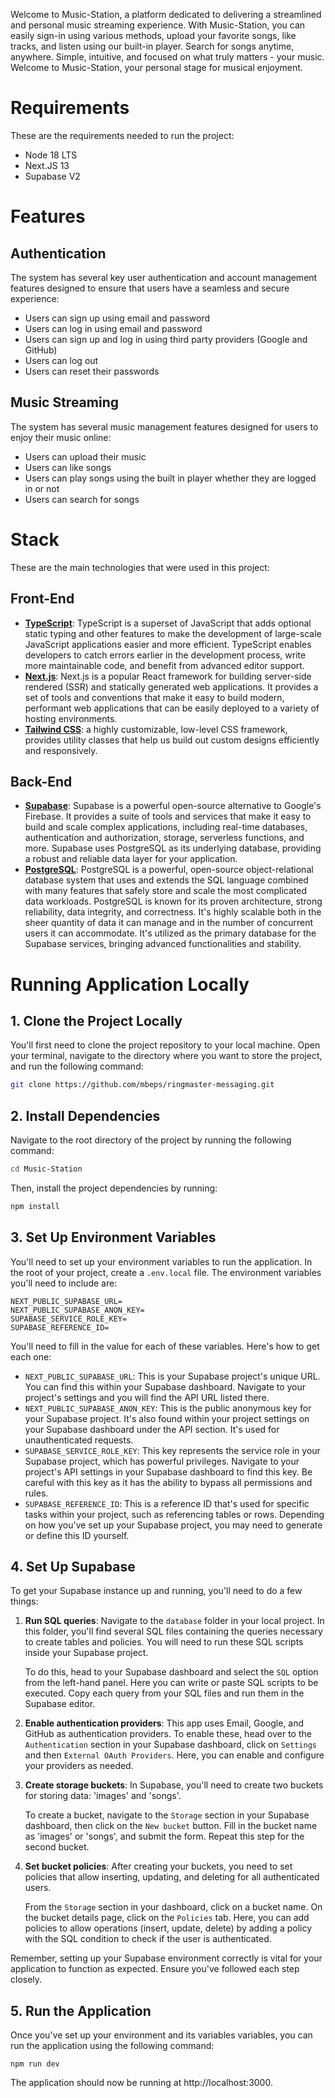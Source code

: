 Welcome to Music-Station, a platform dedicated to delivering a streamlined and personal music streaming experience. With Music-Station, you can easily sign-in using various methods, upload your favorite songs, like tracks, and listen using our built-in player. Search for songs anytime, anywhere. Simple, intuitive, and focused on what truly matters - your music. Welcome to Music-Station, your personal stage for musical enjoyment.

# **Requirements**
These are the requirements needed to run the project:
- Node 18 LTS
- Next.JS 13
- Supabase V2

# **Features**
## **Authentication**
The system has several key user authentication and account management features designed to ensure that users have a seamless and secure experience:
- Users can sign up using email and password
- Users can log in using email and password
- Users can sign up and log in using third party providers (Google and GitHub)
- Users can log out 
- Users can reset their passwords

## **Music Streaming**
The system has several music management features designed for users to enjoy their music online:
- Users can upload their music 
- Users can like songs
- Users can play songs using the built in player whether they are logged in or not
- Users can search for songs 

# **Stack**
These are the main technologies that were used in this project:
## **Front-End**
- [**TypeScript**](https://www.typescriptlang.org/): TypeScript is a superset of JavaScript that adds optional static typing and other features to make the development of large-scale JavaScript applications easier and more efficient. TypeScript enables developers to catch errors earlier in the development process, write more maintainable code, and benefit from advanced editor support.
- [**Next.js**](https://nextjs.org/): Next.js is a popular React framework for building server-side rendered (SSR) and statically generated web applications. It provides a set of tools and conventions that make it easy to build modern, performant web applications that can be easily deployed to a variety of hosting environments.
- [**Tailwind CSS**](https://tailwindcss.com/):  a highly customizable, low-level CSS framework, provides utility classes that help us build out custom designs efficiently and responsively.

## **Back-End**
- [**Supabase**](https://supabase.io/): Supabase is a powerful open-source alternative to Google's Firebase. It provides a suite of tools and services that make it easy to build and scale complex applications, including real-time databases, authentication and authorization, storage, serverless functions, and more. Supabase uses PostgreSQL as its underlying database, providing a robust and reliable data layer for your application.
- [**PostgreSQL**](https://www.postgresql.org/): PostgreSQL is a powerful, open-source object-relational database system that uses and extends the SQL language combined with many features that safely store and scale the most complicated data workloads. PostgreSQL is known for its proven architecture, strong reliability, data integrity, and correctness. It's highly scalable both in the sheer quantity of data it can manage and in the number of concurrent users it can accommodate. It's utilized as the primary database for the Supabase services, bringing advanced functionalities and stability.

# **Running Application Locally**
## 1. **Clone the Project Locally**
You'll first need to clone the project repository to your local machine. Open your terminal, navigate to the directory where you want to store the project, and run the following command:

```sh
git clone https://github.com/mbeps/ringmaster-messaging.git
```

## 2. **Install Dependencies**
Navigate to the root directory of the project by running the following command:
```sh
cd Music-Station
```

Then, install the project dependencies by running:
```sh
npm install
```

## 3. **Set Up Environment Variables**
You'll need to set up your environment variables to run the application. In the root of your project, create a `.env.local` file. The environment variables you'll need to include are:

```
NEXT_PUBLIC_SUPABASE_URL=
NEXT_PUBLIC_SUPABASE_ANON_KEY=
SUPABASE_SERVICE_ROLE_KEY=
SUPABASE_REFERENCE_ID=
```

You'll need to fill in the value for each of these variables. Here's how to get each one:
- `NEXT_PUBLIC_SUPABASE_URL`: This is your Supabase project's unique URL. You can find this within your Supabase dashboard. Navigate to your project's settings and you will find the API URL listed there.
- `NEXT_PUBLIC_SUPABASE_ANON_KEY`: This is the public anonymous key for your Supabase project. It's also found within your project settings on your Supabase dashboard under the API section. It's used for unauthenticated requests.
- `SUPABASE_SERVICE_ROLE_KEY`: This key represents the service role in your Supabase project, which has powerful privileges. Navigate to your project's API settings in your Supabase dashboard to find this key. Be careful with this key as it has the ability to bypass all permissions and rules.
- `SUPABASE_REFERENCE_ID`: This is a reference ID that's used for specific tasks within your project, such as referencing tables or rows. Depending on how you've set up your Supabase project, you may need to generate or define this ID yourself.

## 4. **Set Up Supabase**
To get your Supabase instance up and running, you'll need to do a few things:

1. **Run SQL queries**: Navigate to the `database` folder in your local project. In this folder, you'll find several SQL files containing the queries necessary to create tables and policies. You will need to run these SQL scripts inside your Supabase project.

   To do this, head to your Supabase dashboard and select the `SQL` option from the left-hand panel. Here you can write or paste SQL scripts to be executed. Copy each query from your SQL files and run them in the Supabase editor.

2. **Enable authentication providers**: This app uses Email, Google, and GitHub as authentication providers. To enable these, head over to the `Authentication` section in your Supabase dashboard, click on `Settings` and then `External OAuth Providers`. Here, you can enable and configure your providers as needed.

3. **Create storage buckets**: In Supabase, you'll need to create two buckets for storing data: 'images' and 'songs'.

   To create a bucket, navigate to the `Storage` section in your Supabase dashboard, then click on the `New bucket` button. Fill in the bucket name as 'images' or 'songs', and submit the form. Repeat this step for the second bucket.

4. **Set bucket policies**: After creating your buckets, you need to set policies that allow inserting, updating, and deleting for all authenticated users.

   From the `Storage` section in your dashboard, click on a bucket name. On the bucket details page, click on the `Policies` tab. Here, you can add policies to allow operations (insert, update, delete) by adding a policy with the SQL condition to check if the user is authenticated.

Remember, setting up your Supabase environment correctly is vital for your application to function as expected. Ensure you've followed each step closely.

## 5. **Run the Application**
Once you've set up your environment and its variables variables, you can run the application using the following command:

```
npm run dev
```

The application should now be running at http://localhost:3000.